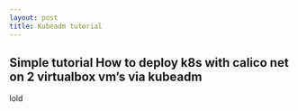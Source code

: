 ```yaml
---
layout: post
title: Kubeadm tutorial
---
```

## Simple tutorial How to deploy k8s with calico net on 2 virtualbox vm’s via kubeadm
lold
